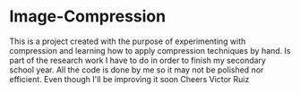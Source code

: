 # Image-Compression
This is a project created with the purpose of experimenting with compression and learning how to apply compression techniques by hand.
Is part of the research work I have to do in order to finish my secondary school year.
All the code is done by me so it may not be polished nor efficient. Even though I'll be improving it soon
Cheers
Victor Ruiz
